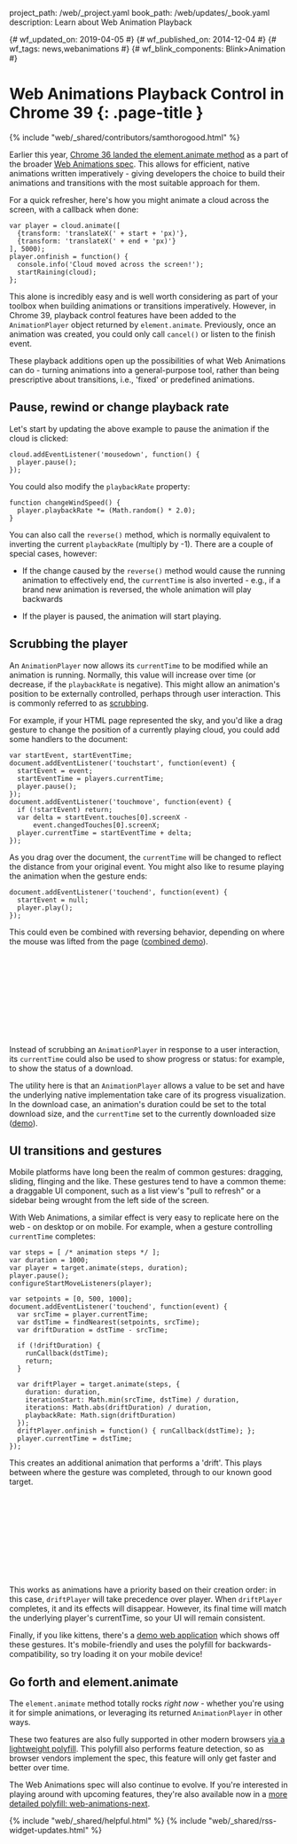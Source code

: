 project_path: /web/_project.yaml
book_path: /web/updates/_book.yaml
description: Learn about Web Animation Playback

{# wf_updated_on: 2019-04-05 #}
{# wf_published_on: 2014-12-04 #}
{# wf_tags: news,webanimations #}
{# wf_blink_components: Blink>Animation #}

# Web Animations Playback Control in Chrome 39 {: .page-title }

{% include "web/_shared/contributors/samthorogood.html" %}

Earlier this year, [Chrome 36 landed the element.animate method](/web/updates/2014/05/Web-Animations-element-animate-is-now-in-Chrome-36) as a part of the broader [Web Animations spec](https://drafts.csswg.org/web-animations/). This allows for efficient, native animations written imperatively - giving developers the choice to build their animations and transitions with the most suitable approach for them.

For a quick refresher, here's how you might animate a cloud across the screen, with a callback when done:



    var player = cloud.animate([
      {transform: 'translateX(' + start + 'px)'},
      {transform: 'translateX(' + end + 'px)'}
    ], 5000);
    player.onfinish = function() {
      console.info('Cloud moved across the screen!');
      startRaining(cloud);
    };



This alone is incredibly easy and is well worth considering as part of your toolbox when building animations or transitions imperatively. However, in Chrome 39, playback control features have been added to the `AnimationPlayer` object returned by `element.animate`. Previously, once an animation was created, you could only call `cancel()` or listen to the finish event.

These playback additions open up the possibilities of what Web Animations can do - turning animations into a general-purpose tool, rather than being prescriptive about transitions, i.e., 'fixed' or predefined animations.

## Pause, rewind or change playback rate

Let's start by updating the above example to pause the animation if the cloud is clicked:



    cloud.addEventListener('mousedown', function() {
      player.pause();
    });



You could also modify the `playbackRate` property:



    function changeWindSpeed() {
      player.playbackRate *= (Math.random() * 2.0);
    }



You can also call the `reverse()` method, which is normally equivalent to inverting the current `playbackRate` (multiply by -1). There are a couple of special cases, however:

* If the change caused by the `reverse()` method would cause the running animation to effectively end, the `currentTime` is also inverted - e.g., if a brand new animation is reversed, the whole animation will play backwards

* If the player is paused, the animation will start playing.

## Scrubbing the player

An `AnimationPlayer` now allows its `currentTime` to be modified while an animation is running. Normally, this value will increase over time (or decrease, if the `playbackRate` is negative). This might allow an animation's position to be externally controlled, perhaps through user interaction. This is commonly referred to as [scrubbing](https://en.wikipedia.org/wiki/Scrubbing_%28audio%29).

For example, if your HTML page represented the sky, and you'd like a drag gesture to change the position of a currently playing cloud, you could add some handlers to the document:



    var startEvent, startEventTime;
    document.addEventListener('touchstart', function(event) {
      startEvent = event;
      startEventTime = players.currentTime;
      player.pause();
    });
    document.addEventListener('touchmove', function(event) {
      if (!startEvent) return;
      var delta = startEvent.touches[0].screenX -
          event.changedTouches[0].screenX;
      player.currentTime = startEventTime + delta;
    });



As you drag over the document, the `currentTime` will be changed to reflect the distance from your original event. You might also like to resume playing the animation when the gesture ends:



    document.addEventListener('touchend', function(event) {
      startEvent = null;
      player.play();
    });



This could even be combined with reversing behavior, depending on where the mouse was lifted from the page ([combined demo](https://codepen.io/samthor/pen/jEbxmR?editors=001)).

<div class="video-wrapper">
  <iframe class="devsite-embedded-youtube-video" data-video-id="_KaWmWFLcmY"
          data-autohide="1" data-showinfo="0" frameborder="0" allowfullscreen>
  </iframe>
</div>

Instead of scrubbing an `AnimationPlayer` in response to a user interaction, its `currentTime` could also be used to show progress or status: for example, to show the status of a download.

The utility here is that an `AnimationPlayer` allows a value to be set and have the underlying native implementation take care of its progress visualization. In the download case, an animation's duration could be set to the total download size, and the `currentTime` set to the currently downloaded size ([demo](https://codepen.io/samthor/pen/QwbBbQ)).

## UI transitions and gestures

Mobile platforms have long been the realm of common gestures: dragging, sliding, flinging and the like. These gestures tend to have a common theme: a draggable UI component, such as a list view's "pull to refresh" or a sidebar being wrought from the left side of the screen.

With Web Animations, a similar effect is very easy to replicate here on the web - on desktop or on mobile. For example, when a gesture controlling `currentTime` completes:



    var steps = [ /* animation steps */ ];
    var duration = 1000;
    var player = target.animate(steps, duration);
    player.pause();
    configureStartMoveListeners(player);

    var setpoints = [0, 500, 1000];
    document.addEventListener('touchend', function(event) {
      var srcTime = player.currentTime;
      var dstTime = findNearest(setpoints, srcTime);
      var driftDuration = dstTime - srcTime;

      if (!driftDuration) {
        runCallback(dstTime);
        return;
      }

      var driftPlayer = target.animate(steps, {
        duration: duration,
        iterationStart: Math.min(srcTime, dstTime) / duration,
        iterations: Math.abs(driftDuration) / duration,
        playbackRate: Math.sign(driftDuration)
      });
      driftPlayer.onfinish = function() { runCallback(dstTime); };
      player.currentTime = dstTime;
    });



This creates an additional animation that performs a 'drift'. This plays between where the gesture was completed, through to our known good target.

<div class="video-wrapper">
  <iframe class="devsite-embedded-youtube-video" data-video-id="Lq0u_d4qd2w"
          data-autohide="1" data-showinfo="0" frameborder="0" allowfullscreen>
  </iframe>
</div>

This works as animations have a priority based on their creation order: in this case, `driftPlayer` will take precedence over player. When `driftPlayer` completes, it and its effects will disappear. However, its final time will match the underlying player's currentTime, so your UI will remain consistent.

Finally, if you like kittens, there's a [demo web application](https://codepen.io/samthor/pen/vLrgJe) which shows off these gestures. It's mobile-friendly and uses the polyfill for backwards-compatibility, so try loading it on your mobile device!



## Go forth and element.animate

The `element.animate` method totally rocks *right now* - whether you're using it for simple animations, or leveraging its returned `AnimationPlayer` in other ways.

These two features are also fully supported in other modern browsers [via a lightweight polyfill](https://github.com/web-animations/web-animations-js). This polyfill also performs feature detection, so as browser vendors implement the spec, this feature will only get faster and better over time.

The Web Animations spec will also continue to evolve. If you're interested in playing around with upcoming features, they're also available now in a [more detailed polyfill: web-animations-next](https://github.com/web-animations/web-animations-js#web-animations-nextminjs).



{% include "web/_shared/helpful.html" %}
{% include "web/_shared/rss-widget-updates.html" %}
